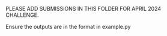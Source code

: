 PLEASE ADD SUBMISSIONS IN THIS FOLDER FOR APRIL 2024 CHALLENGE.

Ensure the outputs are in the format in example.py